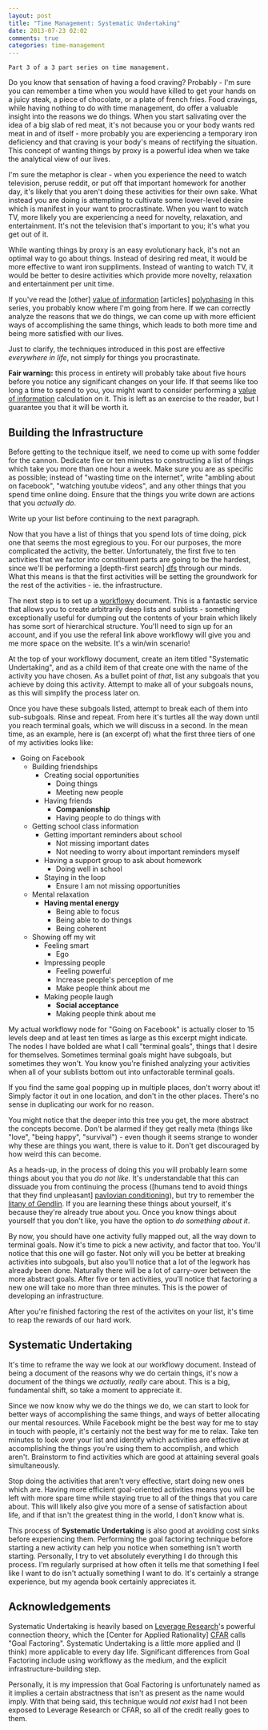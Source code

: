 ```yaml
---
layout: post
title: "Time Management: Systematic Undertaking"
date: 2013-07-23 02:02
comments: true
categories: time-management 
---
```


    Part 3 of a 3 part series on time management.

Do you know that sensation of having a food craving? Probably - I'm sure you can remember a time when you would have killed to get your hands on a juicy steak, a piece of chocolate, or a plate of french fries. Food cravings, while having nothing to do with time management, do offer a valuable insight into the reasons we do things. When you start salivating over the idea of a big slab of red meat, it's not because you or your body wants red meat in and of itself - more probably you are experiencing a temporary iron deficiency and that craving is your body's means of rectifying the situation. This concept of wanting things by proxy is a powerful idea when we take the analytical view of our lives.

I'm sure the metaphor is clear - when you experience the need to watch television, peruse reddit, or put off that important homework for another day, it's likely that you aren't doing these activities for their own sake. What instead you are doing is attempting to cultivate some lower-level desire which is manifest in your want to procrastinate. When you want to watch TV, more likely you are experiencing a need for novelty, relaxation, and entertainment. It's not the television that's important to you; it's what you get out of it.

While wanting things by proxy is an easy evolutionary hack, it's not an optimal way to go about things. Instead of desiring red meat, it would be more effective to want iron suppliments. Instead of wanting to watch TV, it would be better to desire activities which provide more novelty, relaxation and entertainment per unit time.

If you've read the [other] [value of information] [articles] [polyphasing] in this series, you probably know where I'm going from here. If we can correctly analyze the reasons that we do things, we can come up with more efficient ways of accomplishing the same things, which leads to both more time and being more satisfied with our lives.

Just to clarify, the techniques introduced in this post are effective *everywhere in life*, not simply for things you procrastinate.

**Fair warning:** this process in entirety will probably take about five hours before you notice any significant changes on your life. If that seems like too long a time to spend to you, you might want to consider performing a [value of information] calculation on it. This is left as an exercise to the reader, but I guarantee you that it will be worth it.

[value of information]: http://sandymaguire.me/blog/time-compression/
[polyphasing]: http://sandymaguire.me/blog/polyphasing/


## Building the Infrastructure

Before getting to the technique itself, we need to come up with some fodder for the cannon. Dedicate five or ten minutes to constructing a list of things which take you more than one hour a week. Make sure you are as specific as possible; instead of "wasting time on the internet", write "ambling about on facebook", "watching youtube videos", and any other things that you spend time online doing. Ensure that the things you write down are actions that you *actually do*.

Write up your list before continuing to the next paragraph.

Now that you have a list of things that you spend lots of time doing, pick one that seems the most egregious to you. For our purposes, the more complicated the activity, the better. Unfortunately, the first five to ten activities that we factor into constituent parts are going to be the hardest, since we'll be performing a [depth-first search] [dfs] through our minds. What this means is that the first activities will be setting the groundwork for the rest of the activities - ie. the infrastructure.

The next step is to set up a [workflowy] document. This is a fantastic service that allows you to create arbitrarily deep lists and sublists - something exceptionally useful for dumping out the contents of your brain which likely has some sort of hierarchical structure. You'll need to sign up for an account, and if you use the referal link above workflowy will give you and me more space on the website. It's a win/win scenario!

At the top of your workflowy document, create an item titled "Systematic Undertaking", and as a child item of that create one with the name of the activity you have chosen. As a bullet point of *that*, list any subgoals that you achieve by doing this activity. Attempt to make all of your subgoals nouns, as this will simplify the process later on.

Once you have these subgoals listed, attempt to break each of them into sub-subgoals. Rinse and repeat. From here it's turtles all the way down until you reach terminal goals, which we will discuss in a second. In the mean time, as an example, here is (an excerpt of) what the first three tiers of one of my activities looks like:

- Going on Facebook
    - Building friendships
        - Creating social opportunities
            - Doing things
            - Meeting new people
        - Having friends
            - **Companionship**
            - Having people to do things with
    - Getting school class information
        - Getting important reminders about school
            - Not missing important dates
            - Not needing to worry about important reminders myself
        - Having a support group to ask about homework
            - Doing well in school
        - Staying in the loop
            - Ensure I am not missing opportunities
    - Mental relaxation
        - **Having mental energy**
            - Being able to focus 
            - Being able to do things
            - Being coherent
    - Showing off my wit
        - Feeling smart
            - Ego
        - Impressing people
            - Feeling powerful
            - Increase people's perception of me
            - Make people think about me
        - Making people laugh
            - **Social acceptance**
            - Making people think about me

My actual workflowy node for "Going on Facebook" is actually closer to 15 levels deep and at least ten times as large as this excerpt might indicate. The nodes I have bolded are what I call "terminal goals", things that I desire for themselves. Sometimes terminal goals might have subgoals, but sometimes they won't. You know you're finished analyzing your activities when all of your sublists bottom out into unfactorable terminal goals.

If you find the same goal popping up in multiple places, don't worry about it! Simply factor it out in one location, and don't in the other places. There's no sense in duplicating our work for no reason.

You might notice that the deeper into this tree you get, the more abstract the concepts become. Don't be alarmed if they get really meta (things like "love", "being happy", "survival") - even though it seems strange to wonder why these are things you want, there is value to it. Don't get discouraged by how weird this can become.

As a heads-up, in the process of doing this you will probably learn some things about you that you *do not like*. It's understandable that this can dissuade you from continuing the process ([humans tend to avoid things that they find unpleasant] [pavlovian conditioning]), but try to remember the [litany of Gendlin]. If you are learning these things about yourself, it's because they're already true about you. Once you know things about yourself that you don't like, you have the option to *do something about it*. 

By now, you should have one activity fully mapped out, all the way down to terminal goals. Now it's time to pick a new activity, and factor that too. You'll notice that this one will go faster. Not only will  you be better at breaking activities into subgoals, but also you'll notice that a lot of the legwork has already been done. Naturally there will be a lot of carry-over between the more abstract goals. After five or ten activities, you'll notice that factoring a new one will take no more than three minutes. This is the power of developing an infrastructure.

After you're finished factoring the rest of the activites on your list, it's time to reap the rewards of our hard work.

[dfs]: http://en.wikipedia.org/wiki/Depth-first_search
[workflowy]: https://workflowy.com/?ref=fdcd91c
[pavlovian conditioning]: https://en.wikipedia.org/wiki/Classical_conditioning
[litany of Gendlin]: http://wiki.lesswrong.com/wiki/Litany_of_Gendlin


## Systematic Undertaking

It's time to reframe the way we look at our workflowy document. Instead of being a document of the reasons why we do certain things, it's now a document of the things we *actually, really* care about. This is a big, fundamental shift, so take a moment to appreciate it.

Since we now know why we do the things we do, we can start to look for better ways of accomplishing the same things, and ways of better allocating our mental resources. While Facebook might be the best way for me to stay in touch with people, it's certainly not the best way for me to relax. Take ten minutes to look over your list and identify which activities are effective at accomplishing the things you're using them to accomplish, and which aren't. Brainstorm to find activities which are good at attaining several goals simultaneously. 

Stop doing the activities that aren't very effective, start doing new ones which are. Having more efficient goal-oriented activities means you will be left with more spare time while staying true to all of the things that you care about. This will likely also give you more of a sense of satisfaction about life, and if that isn't the greatest thing in the world, I don't know what is.

This process of **Systematic Undertaking** is also good at avoiding cost sinks before experiencing them. Performing the goal factoring technique before starting a new activity can help you notice when something isn't worth starting. Personally, I try to vet absolutely everything I do through this process. I'm regularly surprised at how often it tells me that something I feel like I want to do isn't actually something I want to do. It's certainly a strange experience, but my agenda book certainly appreciates it.


## Acknowledgements

Systematic Undertaking is heavily based on [Leverage Research]'s powerful connection theory, which the [Center for Applied Rationality] [CFAR] calls "Goal Factoring". Systematic Undertaking is a little more applied and (I think) more applicable to every day life. Significant differences from Goal Factoring include using workflowy as the medium, and the explicit infrastructure-building step.

Personally, it is my impression that Goal Factoring is unfortunately named as it implies a certain abstractness that isn't as present as the name would imply. With that being said, this technique would *not exist* had I not been exposed to Leverage Research or CFAR, so all of the credit really goes to them.

[Leverage Research]: http://www.leverageresearch.org/
[CFAR]: http://rationality.org/
